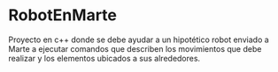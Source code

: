# RobotEnMarte
Proyecto en c++ donde se debe ayudar a un hipotético robot enviado a Marte a ejecutar comandos que describen los movimientos que debe realizar y los elementos ubicados a sus alrededores.
